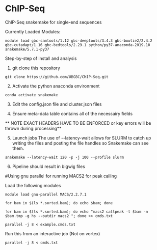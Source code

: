# ChIP-Seq
ChIP-Seq snakemake for single-end sequences

Currently Loaded Modules:

`module load gbc-samtools/1.12 gbc-deeptools/3.4.3 gbc-bowtie2/2.4.2 gbc-cutadapt/1.16 gbc-bedtools/2.29.1 python/py37-anaconda-2019.10 snakemake/5.7.1-py37`

Step-by-step of install and analysis

1. git clone this repository

`git clone https://github.com/UBGBC/ChIP-Seq.git`

2. Activate the python anaconda environment

`conda activate snakemake`

3. Edit the config.json file and cluster.json files

4. Ensure meta-data table contains all of the necessairy fields

** NOTE EXACT HEADERS HAVE TO BE ENFORCED or key errors will be thrown during processing**

5. Launch jobs
The use of --latency-wait allows for SLURM to catch up writing the files and posting the file handles so Snakemake can see them.

`snakemake --latency-wait 120 -p -j 100 --profile slurm`

6. Pipeline should result in bigwig files

#Using gnu parallel for running MACS2 for peak calling 

Load the following modules

`module load gnu-parallel MACS/2.2.7.1`

`for bam in $(ls *.sorted.bam); do echo $bam; done`

`for bam in $(ls *.sorted.bam); do echo "macs2 callpeak -t $bam -n $bam.tmp -g hs --outdir macs2 "; done >> cmds.txt`

`parallel -j 8 < example.cmds.txt`

Run this from an interactive job (Not on vortex)

`parallel -j 8 < cmds.txt`


